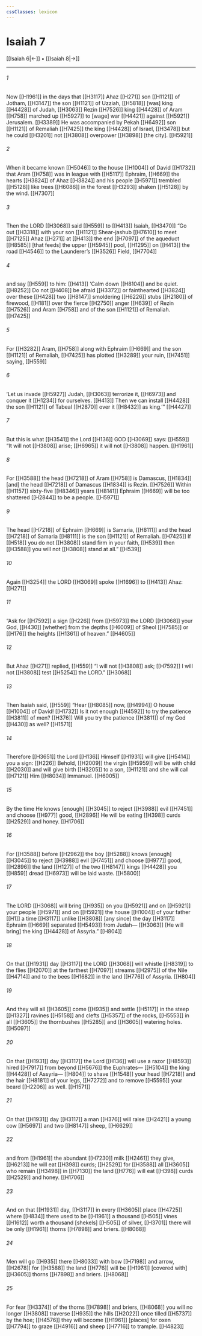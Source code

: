 ```yaml
---
cssClasses: lexicon
---
```


# Isaiah 7

[[Isaiah 6|←]] • [[Isaiah 8|→]]

---

###### 1
Now [[H1961]] in the days that [[H3117]] Ahaz [[H271]] son [[H1121]] of Jotham, [[H3147]] the son [[H1121]] of Uzziah, [[H5818]] [was] king [[H4428]] of Judah, [[H3063]] Rezin [[H7526]] king [[H4428]] of Aram [[H758]] marched up [[H5927]] to [wage] war [[H4421]] against [[H5921]] Jerusalem. [[H3389]] He was accompanied by Pekah [[H6492]] son [[H1121]] of Remaliah [[H7425]] the king [[H4428]] of Israel, [[H3478]] but he could [[H3201]] not [[H3808]] overpower [[H3898]] [the city]. [[H5921]]

###### 2
When it became known [[H5046]] to the house [[H1004]] of David [[H1732]] that Aram [[H758]] was in league with [[H5117]] Ephraim, [[H669]] the hearts [[H3824]] of Ahaz [[H3824]] and his people [[H5971]] trembled [[H5128]] like trees [[H6086]] in the forest [[H3293]] shaken [[H5128]] by the wind. [[H7307]]

###### 3
Then the LORD [[H3068]] said [[H559]] to [[H413]] Isaiah, [[H3470]] “Go out [[H3318]] with your son [[H1121]] Shear-jashub [[H7610]] to meet [[H7125]] Ahaz [[H271]] at [[H413]] the end [[H7097]] of the aqueduct [[H8585]] [that feeds] the upper [[H5945]] pool, [[H1295]] on [[H413]] the road [[H4546]] to the Launderer’s [[H3526]] Field, [[H7704]]

###### 4
and say [[H559]] to him: [[H413]] ‘Calm down [[H8104]] and be quiet. [[H8252]] Do not [[H408]] be afraid [[H3372]] or fainthearted [[H3824]] over these [[H428]] two [[H8147]] smoldering [[H6226]] stubs [[H2180]] of firewood, [[H181]] over the fierce [[H2750]] anger [[H639]] of Rezin [[H7526]] and Aram [[H758]] and of the son [[H1121]] of Remaliah. [[H7425]]

###### 5
For [[H3282]] Aram, [[H758]] along with Ephraim [[H669]] and the son [[H1121]] of Remaliah, [[H7425]] has plotted [[H3289]] your ruin, [[H7451]] saying, [[H559]]

###### 6
‘Let us invade [[H5927]] Judah, [[H3063]] terrorize it, [[H6973]] and conquer it [[H1234]] for ourselves. [[H413]] Then we can install [[H4428]] the son [[H1121]] of Tabeal [[H2870]] over it [[H8432]] as king.’” [[H4427]]

###### 7
But this is what [[H3541]] the Lord [[H136]] GOD [[H3069]] says: [[H559]] “It will not [[H3808]] arise; [[H6965]] it will not [[H3808]] happen. [[H1961]]

###### 8
For [[H3588]] the head [[H7218]] of Aram [[H758]] is Damascus, [[H1834]] [and] the head [[H7218]] of Damascus [[H1834]] is Rezin. [[H7526]] Within [[H1157]] sixty-five [[H8346]] years [[H8141]] Ephraim [[H669]] will be too shattered [[H2844]] to be a people. [[H5971]]

###### 9
The head [[H7218]] of Ephraim [[H669]] is Samaria, [[H8111]] and the head [[H7218]] of Samaria [[H8111]] is the son [[H1121]] of Remaliah. [[H7425]] If [[H518]] you do not [[H3808]] stand firm in your faith, [[H539]] then [[H3588]] you will not [[H3808]] stand at all.” [[H539]]

###### 10
Again [[H3254]] the LORD [[H3069]] spoke [[H1696]] to [[H413]] Ahaz: [[H271]]

###### 11
“Ask for [[H7592]] a sign [[H226]] from [[H5973]] the LORD [[H3068]] your God, [[H430]] [whether] from the depths [[H6009]] of Sheol [[H7585]] or [[H176]] the heights [[H1361]] of heaven.” [[H4605]]

###### 12
But Ahaz [[H271]] replied, [[H559]] “I will not [[H3808]] ask; [[H7592]] I will not [[H3808]] test [[H5254]] the LORD.” [[H3068]]

###### 13
Then Isaiah said, [[H559]] “Hear [[H8085]] now, [[H4994]] O house [[H1004]] of David! [[H1732]] Is it not enough [[H4592]] to try the patience [[H3811]] of men? [[H376]] Will you try the patience [[H3811]] of my God [[H430]] as well? [[H1571]]

###### 14
Therefore [[H3651]] the Lord [[H136]] Himself [[H1931]] will give [[H5414]] you a sign: [[H226]] Behold, [[H2009]] the virgin [[H5959]] will be with child [[H2030]] and will give birth [[H3205]] to a son, [[H1121]] and she will call [[H7121]] Him [[H8034]] Immanuel. [[H6005]]

###### 15
By the time He knows [enough] [[H3045]] to reject [[H3988]] evil [[H7451]] and choose [[H977]] good, [[H2896]] He will be eating [[H398]] curds [[H2529]] and honey. [[H1706]]

###### 16
For [[H3588]] before [[H2962]] the boy [[H5288]] knows [enough] [[H3045]] to reject [[H3988]] evil [[H7451]] and choose [[H977]] good, [[H2896]] the land [[H127]] of the two [[H8147]] kings [[H4428]] you [[H859]] dread [[H6973]] will be laid waste. [[H5800]]

###### 17
The LORD [[H3068]] will bring [[H935]] on you [[H5921]] and on [[H5921]] your people [[H5971]] and on [[H5921]] the house [[H1004]] of your father [[H1]] a time [[H3117]] unlike [[H3808]] [any since] the day [[H3117]] Ephraim [[H669]] separated [[H5493]] from Judah— [[H3063]] [He will bring] the king [[H4428]] of Assyria.” [[H804]]

###### 18
On that [[H1931]] day [[H3117]] the LORD [[H3068]] will whistle [[H8319]] to the flies [[H2070]] at the farthest [[H7097]] streams [[H2975]] of the Nile [[H4714]] and to the bees [[H1682]] in the land [[H776]] of Assyria. [[H804]]

###### 19
And they will all [[H3605]] come [[H935]] and settle [[H5117]] in the steep [[H1327]] ravines [[H5158]] and clefts [[H5357]] of the rocks, [[H5553]] in all [[H3605]] the thornbushes [[H5285]] and [[H3605]] watering holes. [[H5097]]

###### 20
On that [[H1931]] day [[H3117]] the Lord [[H136]] will use a razor [[H8593]] hired [[H7917]] from beyond [[H5676]] the Euphrates— [[H5104]] the king [[H4428]] of Assyria— [[H804]] to shave [[H1548]] your head [[H7218]] and the hair [[H8181]] of your legs, [[H7272]] and to remove [[H5595]] your beard [[H2206]] as well. [[H1571]]

###### 21
On that [[H1931]] day [[H3117]] a man [[H376]] will raise [[H2421]] a young cow [[H5697]] and two [[H8147]] sheep, [[H6629]]

###### 22
and from [[H1961]] the abundant [[H7230]] milk [[H2461]] they give, [[H6213]] he will eat [[H398]] curds; [[H2529]] for [[H3588]] all [[H3605]] who remain [[H3498]] in [[H7130]] the land [[H776]] will eat [[H398]] curds [[H2529]] and honey. [[H1706]]

###### 23
And on that [[H1931]] day, [[H3117]] in every [[H3605]] place [[H4725]] where [[H834]] there used to be [[H1961]] a thousand [[H505]] vines [[H1612]] worth a thousand [shekels] [[H505]] of silver, [[H3701]] there will be only [[H1961]] thorns [[H7898]] and briers. [[H8068]]

###### 24
Men will go [[H935]] there [[H8033]] with bow [[H7198]] and arrow, [[H2678]] for [[H3588]] the land [[H776]] will be [[H1961]] [covered with] [[H3605]] thorns [[H7898]] and briers. [[H8068]]

###### 25
For fear [[H3374]] of the thorns [[H7898]] and briers, [[H8068]] you will no longer [[H3808]] traverse [[H935]] the hills [[H2022]] once tilled [[H5737]] by the hoe; [[H4576]] they will become [[H1961]] [places] for oxen [[H7794]] to graze [[H4916]] and sheep [[H7716]] to trample. [[H4823]]

